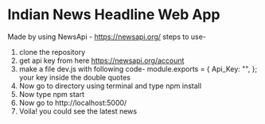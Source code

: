 # Indian News Headline Web App
Made by using NewsApi - https://newsapi.org/ 
steps to use-
1. clone the repository 
2. get api key from here https://newsapi.org/account 
3. make a file dev.js with following code-
   module.exports = {
   Api_Key: "<Your Key Here>",
   };
   your key inside the double quotes
4. Now go to directory using terminal and type npm install
5. Now type npm start
6. Now go to http://localhost:5000/
7. Voila! you could see the latest news
